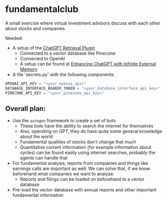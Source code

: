# fundamentalclub
A small exercise where virtual investment advisors discuss with each other about stocks and companies

Needed:
* A setup of the [ChatGPT Retrieval Plugin](https://github.com/openai/chatgpt-retrieval-plugin#quickstart)
  * Connected to a vector database like Pinecone
  * Connected to OpenAI
  * A setup can be found at [Enhancing ChatGPT with Infinite External Memory](https://betterprogramming.pub/enhancing-chatgpt-with-infinite-external-memory-using-vector-database-and-chatgpt-retrieval-plugin-b6f4ea16ab8)
* A file 'secrets.py' with the following components:

```python
OPENAI_API_KEY = "<your_openai_api>"
DATABASE_INTERFACE_BEARER_TOKEN = "<your_database_interface_api_key>"
PINECONE_API_KEY = "<your_pinecone_api_key>"
```

## Overall plan:

* Use the `autogen` framework to create a set of bots
  * These bots have the ability to search the internet for themselves
  * Also, operating on GPT, they do have quite some general knowledge about the world
  * Fundamental qualities of stocks don't change that much
  * Quantitative current information (for example information about cycles) can be found easily using internet searches, probably the agents can handle that
* For fundamental analysis, reports from companies and things like earnings calls are important as well. We can solve that, if we know beforehand what companies we want to analyze:
  * Reports and filings can be loaded on beforehand to a vector database
* Pre-load the vector database with annual reports and other important fundamental information